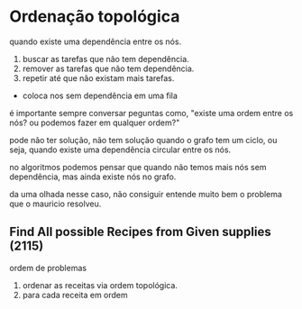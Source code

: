 # Ordenação topológica

quando existe uma dependência entre os nós.

1. buscar as tarefas que não tem dependência.
2. remover as tarefas que não tem dependência.
3. repetir até que não existam mais tarefas.

- coloca nos sem dependência em uma fila

é importante sempre conversar peguntas como, "existe uma ordem entre os nós? ou podemos fazer em qualquer ordem?"

pode não ter solução, não tem solução quando o grafo tem um ciclo, ou seja, quando existe uma dependência circular entre os nós.

no algoritmos podemos pensar que quando não temos mais nós sem dependência, mas ainda existe nós no grafo.

da uma olhada nesse caso, não consiguir entende muito bem o problema que o mauricio resolveu.


## Find All possible Recipes from Given supplies (2115)

ordem de problemas

1. ordenar as receitas via ordem topológica.
2. para cada receita em ordem
